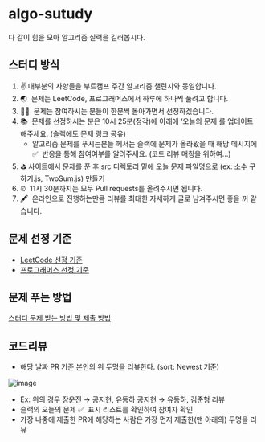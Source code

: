 # algo-sutudy

다 같이 힘을 모아 알고리즘 실력을 길러봅시다.

## 스터디 방식

1. ✌️ 대부분의 사항들을 부트캠프 주간 알고리즘 챌린지와 동일합니다.
2. 🌏  문제는 LeetCode, 프로그래머스에서 하루에 하나씩 풀려고 합니다.
3. 🙆‍♀️  문제는 참여하시는 분들이 한분씩 돌아가면서 선정하겠습니다.
4. 📚  문제를 선정하시는 분은 10시 25분(정각)에 아래에 ‘오늘의 문제'를 업데이트 해주세요. (슬랙에도 문제 링크 공유)
    - 알고리즘 문제를 푸시는분들 께서는 슬랙에 문제가 올라왔을 때 해당 메시지에 ✅  반응을 통해 참여여부를 알려주세요. (코드 리뷰 매칭을 위하여…)
5. ⛳️  사이트에서 문제를 푼 후 src 디렉토리 밑에 오늘 문제 파일명으로 (ex: 소수 구하기.js, TwoSum.js) 만들기
6. ⏰  11시 30분까지는 모두 Pull requests를 올려주시면 됩니다.
7. 🖋  온라인으로 진행하는만큼 리뷰를 최대한 자세하게 글로 남겨주시면 좋을 꺼 같습니다.

## 문제 선정 기준
* [LeetCode 선정 기준](https://www.notion.so/LeetCode-52b11a5d635f44628fb5ec0592f1017a)
* [프로그래머스 선정 기준](https://www.notion.so/5623c0413b49435eac16244de812946f)


## 문제 푸는 방법

[스터디 문제 받는 방법 및 제출 방법](https://living-rosehip-25b.notion.site/cbc5384bf0394d1fa330aaf8028a78b8)

## 코드리뷰

- 해당 날짜 PR 기준 본인의 위 두명을 리뷰한다. (sort: Newest 기준)

![image](https://user-images.githubusercontent.com/41819129/182034429-845b0706-a9ad-4aa4-abc1-4deeca7e0d81.png)

- Ex: 위의 경우 장운진 → 공지현, 유동하 공지현 → 유동하, 김준형 리뷰
- 슬랙의 오늘의 문제 ✅  표시 리스트를 확인하여 참여자 확인
- 가장 나중에 제출한 PR에 해당하는 사람은 가장 먼저 제출한(맨 아래의) 두명을 리뷰
